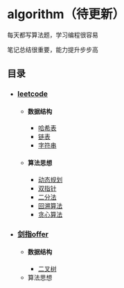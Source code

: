 # algorithm（待更新）
  每天都写算法题，学习编程很容易
  
  笔记总结很重要，能力提升步步高
 ## 目录
 
* ### [leetcode](#leetcode)
  * #### 数据结构
    * [哈希表](./leetcode/数据结构/哈希表.md)
    * [链表](./leetcode/数据结构/链表.md)
    * [字符串](./leetcode/数据结构/字符串.md)
  * #### 算法思想
    * [动态规划](./leetcode/算法思想/动态规划.md)
    * [双指针](./leetcode/算法思想/双指针.md)
    * [二分法](./leetcode/算法思想/二分法.md)
    * [回溯算法](./leetcode/算法思想/回溯算法.md)
    * [贪心算法](./leetcode/算法思想/贪心算法.md)

* ### [剑指offer](#剑指offer)
  * #### 数据结构
    * [二叉树](./剑指offer/数据结构/二叉树.md)
  * 算法思想
    

